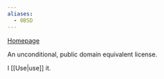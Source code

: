 ```yaml
---
aliases:
  - 0BSD
---
```


[Homepage](https://spdx.org/licenses/0BSD.html)

An unconditional, public domain equivalent license.

I [[Use|use]] it.
